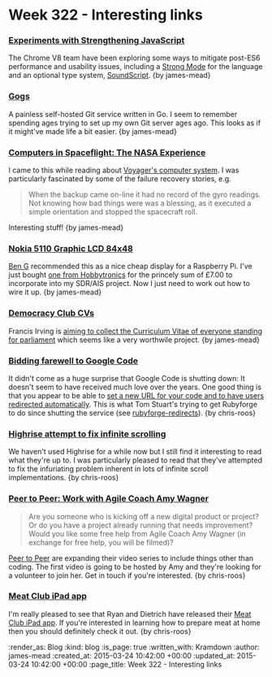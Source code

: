 Week 322 - Interesting links
============================

### [Experiments with Strengthening JavaScript](https://developers.google.com/v8/experiments)

The Chrome V8 team have been exploring some ways to mitigate post-ES6 performance and usability issues, including a [Strong Mode](https://developers.google.com/v8/experiments#strong) for the language and an optional type system, [SoundScript](https://developers.google.com/v8/experiments#sound). {by james-mead}


### [Gogs](https://try.gogs.io/)

A painless self-hosted Git service written in Go. I seem to remember spending ages trying to set up my own Git server ages ago. This looks as if it might've made life a bit easier. {by james-mead}


### [Computers in Spaceflight: The NASA Experience](http://history.nasa.gov/computers/contents.html)

I came to this while reading about [Voyager's computer system](http://history.nasa.gov/computers/Ch6-2.html). I was particularly fascinated by some of the failure recovery stories, e.g.

> When the backup came on-line it had no record of the gyro readings. Not knowing how bad things were was a blessing, as it executed a simple orientation and stopped the spacecraft roll.

Interesting stuff! {by james-mead}


### [Nokia 5110 Graphic LCD 84x48](https://www.sparkfun.com/products/10168)

[Ben G](https://twitter.com/beng) recommended this as a nice cheap display for a Raspberry Pi. I've just bought [one from Hobbytronics](http://www.hobbytronics.co.uk/lcd/nokia-5110-lcd) for the princely sum of £7.00 to incorporate into my SDR/AIS project. Now I just need to work out how to wire it up. {by james-mead}


### [Democracy Club CVs](http://cv.democracyclub.org.uk/)

Francis Irving is [aiming to collect the Curriculum Vitae of everyone standing for parliament](http://www.flourish.org/2015/03/why-im-collecting-every-mp-candidates-cv/) which seems like a very worthwile project. {by james-mead}


### [Bidding farewell to Google Code](http://google-opensource.blogspot.co.uk/2015/03/farewell-to-google-code.html)

It didn't come as a huge surprise that Google Code is shutting down: It doesn't seem to have received much love over the years. One good thing is that you appear to be able to [set a new URL for your code and to have users redirected automatically][google-code-redirect]. This is what Tom Stuart's trying to get Rubyforge to do since shutting the service (see [rubyforge-redirects][]). {by chris-roos}


### [Highrise attempt to fix infinite scrolling](http://blog.highrisehq.com/post/112136637101/snapback-cache-a-huge-improvement-to-the-speed)

We haven't used Highrise for a while now but I still find it interesting to read what they're up to. I was particularly pleased to read that they've attempted to fix the infuriating problem inherent in lots of infinite scroll implementations. {by chris-roos}


### [Peer to Peer: Work with Agile Coach Amy Wagner](http://peertopeer.io/blog/2015/work-with-agile-coach-amy-wagner/)

> Are you someone who is kicking off a new digital product or project? Or do you have a project already running that needs improvement? Would you like some free help from Agile Coach Amy Wagner (in exchange for free help, you will be filmed)?

[Peer to Peer][] are expanding their video series to include things other than coding. The first video is going to be hosted by Amy and they're looking for a volunteer to join her. Get in touch if you're interested. {by chris-roos}


### [Meat Club iPad app](https://plus.google.com/+RyanSnyderme/posts/e4AyzYHkcjW?cfem=1)

I'm really pleased to see that Ryan and Dietrich have released their [Meat Club iPad app][]. If you're interested in learning how to prepare meat at home then you should definitely check it out. {by chris-roos}


[google-code-redirect]: https://code.google.com/p/support-tools/wiki/GitHubExporterFAQ#Setting_the_%22Project_Moved%22_Flag
[Meat Club iPad app]: http://itunes.apple.com/us/app/meat-club/id967637748?ls=1
[Peer to Peer]: http://peertopeer.io/videos/
[rubyforge-redirects]: https://github.com/tomstuart/rubyforge-redirects

:render_as: Blog
:kind: blog
:is_page: true
:written_with: Kramdown
:author: james-mead
:created_at: 2015-03-24 10:42:00 +00:00
:updated_at: 2015-03-24 10:42:00 +00:00
:page_title: Week 322 - Interesting links
